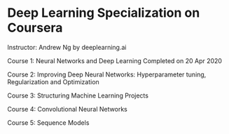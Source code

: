 Deep Learning Specialization on Coursera
=============================================
Instructor: Andrew Ng
by deeplearning.ai


Course 1: Neural Networks and Deep Learning
Completed on 20 Apr 2020

Course 2: Improving Deep Neural Networks: Hyperparameter tuning, Regularization and Optimization

Course 3: Structuring Machine Learning Projects

Course 4: Convolutional Neural Networks

Course 5: Sequence Models